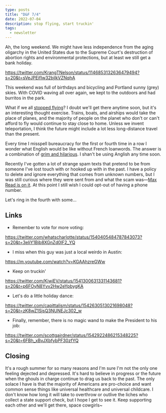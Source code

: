```yaml
---
type: posts
title: "D&F 7/4"
date: 2022-07-04
description: stop flying, start truckin'
tags:
  - newsletter
---
```


Ah, the long weekend. We might have less independence from the aging oligarchy in the United States due to the Supreme Court's destruction of abortion rights and environmental protections, but at least we still get a bank holiday.

https://twitter.com/KrangTNelson/status/1146853132636479494?s=20&t=sVeJPEifIw32bjlkVZNqhA

This weekend was full of birthdays and bicycling and Portland sunny (grey) skies. With COVID waving all over again, we kept to the outdoors and had burritos in the park. 

What if we all [stopped flying](https://www.bbc.com/future/article/20220519-what-if-we-all-stopped-flying)? I doubt we'll get there anytime soon, but it's an interesting thought exercise. Trains, boats, and airships would take the place of planes, and the majority of people on the planet who don't or can't afford to fly would continue to stay close to home. Unless we invent teleportation, I think the future might include a lot less long-distance travel than the present. 

Every time I misspell bureaucracy for the first or fourth time in a row I wonder what English would be like without French loanwords. The answer is a combination of [grim and hilarious](https://youtu.be/IIo-17SIkws). I shan't be using Anglish any time soon.

Recently I've gotten a lot of strange spam texts that pretend to be from someone I've lost touch with or hooked up with in the past. I have a policy to delete and ignore everything that comes from unknown numbers, but I was still curious where they were sent from and what the scam was—[Max Read is on it](https://newsletters.feedbinusercontent.com/528/528ff9b1d590ed8ddf1a8408c813a20569dba8e1.html). At this point I still wish I could opt-out of having a phone number.

Let's ring in the fourth with some...

## Links

- Remember to vote for more voting:

https://twitter.com/whatscharlotte/status/1540405484787843073?s=20&t=3eIiY1Bib8XGnZd0lF2_YQ

- I miss when this guy was just a local weirdo in Austin:

https://m.youtube.com/watch?v=KGAAhzreGWw

- Keep on truckin'

https://twitter.com/KiwiEV/status/1541300631331143681?s=20&t=p6FOyN8Yvv2Hw2eYpbygKA

- Let's do a little holiday dance:

https://twitter.com/capittalism/status/1542630513021698048?s=20&t=zK8wZ1SjsQ3NUNEJc302_w

- Finally, remember, there is no magic wand to make the President to his job:

https://twitter.com/scottgairdner/status/1542922486215348225?s=20&t=6FBh_xBvJXbfybPF30zfYQ

## Closing

It's a rough summer for so many reasons and I'm sure I'm not the only one feeling dejected and depressed. It's hard to believe in progress or the future when the ghouls in charge continue to drag us back to the past. The only solace I have is that the majority of Americans are pro-choice and want common sense things like universal healthcare and universal childcare. I don't know how long it will take to overthrow or outlive the liches who collect a state support check, but I hope I get to see it. Keep supporting each other and we'll get there, space cowgirls~